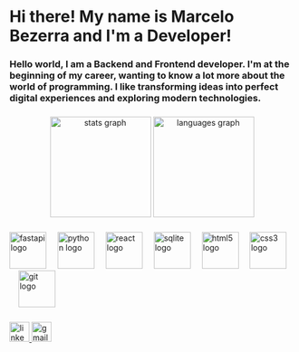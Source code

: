 <h1 align="left">Hi there! My name is Marcelo Bezerra and I'm a Developer!</h1>

###

<h3 align="left">Hello world, I am a Backend and Frontend developer. I'm at the beginning of my career, wanting to know a lot more about the world of programming. I like transforming ideas into perfect digital experiences and exploring modern technologies.</h3>

###

<div align="center">
  <img src="https://github-readme-stats.vercel.app/api?username=marcelobezerrajr&include_all_commits=true&theme=react&hide_border=true&v=1&cache_seconds=1800" height="178" alt="stats graph" />
  <img src="https://github-readme-stats.vercel.app/api/top-langs?username=marcelobezerrajr&locale=en&hide_title=false&layout=compact&card_width=320&langs_count=4&theme=react&hide_border=true&v=1&cache_seconds=1800" height="178" alt="languages graph" />
</div>

###

<div align="left">
  <img src="https://cdn.jsdelivr.net/gh/devicons/devicon/icons/fastapi/fastapi-original.svg" height="65" alt="fastapi logo"  />
  <img width="12" />
  <img src="https://cdn.jsdelivr.net/gh/devicons/devicon/icons/python/python-original.svg" height="65" alt="python logo"  />
  <img width="12" />
  <img src="https://cdn.jsdelivr.net/gh/devicons/devicon/icons/react/react-original.svg" height="65" alt="react logo"  />
  <img width="12" />
  <img src="https://cdn.jsdelivr.net/gh/devicons/devicon/icons/sqlite/sqlite-original.svg" height="65" alt="sqlite logo"  />
  <img width="12" />
  <img src="https://cdn.jsdelivr.net/gh/devicons/devicon/icons/html5/html5-original.svg" height="65" alt="html5 logo"  />
  <img width="12" />
  <img src="https://cdn.jsdelivr.net/gh/devicons/devicon/icons/css3/css3-original.svg" height="65" alt="css3 logo"  />
  <img width="12" />
  <img src="https://cdn.jsdelivr.net/gh/devicons/devicon/icons/git/git-original.svg" height="65" alt="git logo"  />
</div>

###

<div align="left">
  <a href="https://linkedin.com/in/marcelobezerrambj/" target="_blank">
    <img src="https://img.shields.io/static/v1?message=LinkedIn&logo=linkedin&label=&color=0077B5&logoColor=white&labelColor=&style=for-the-badge" height="35" alt="linkedin logo" />
  </a>
  <a href="mailto:marcelojuniorbzerra12@gmail.com?subject=Contato%20com%20o%20Dev">
    <img src="https://img.shields.io/static/v1?message=Gmail&logo=gmail&label=&color=D14836&logoColor=white&labelColor=&style=for-the-badge" height="35" alt="gmail logo" />
  </a>
</div>
